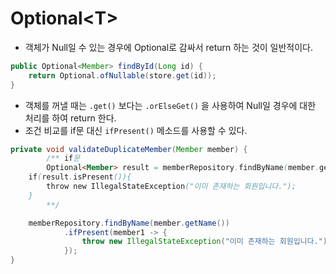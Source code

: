 # Optional&lt;T&gt;

- 객체가 Null일 수 있는 경우에 Optional로 감싸서 return 하는 것이 일반적이다.
```java
public Optional<Member> findById(Long id) {
    return Optional.ofNullable(store.get(id));
}
```

- 객체를 꺼낼 때는 `.get()` 보다는 `.orElseGet()` 을 사용하여 Null일 경우에 대한 처리를 하여 return 한다.
- 조건 비교를 if문 대신 `ifPresent()` 메소드를 사용할 수 있다.
```java
private void validateDuplicateMember(Member member) {
		/** if문
		Optional<Member> result = memberRepository.findByName(member.getName());
    if(result.isPresent()){
        throw new IllegalStateException("이미 존재하는 회원입니다.");
    }
		**/

    memberRepository.findByName(member.getName())
            .ifPresent(member1 -> {
                throw new IllegalStateException("이미 존재하는 회원입니다.");
            });
}
```

